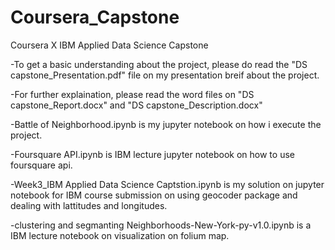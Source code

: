 # Coursera_Capstone
Coursera X IBM Applied Data Science Capstone 

-To get a basic understanding about the project, please do read the "DS capstone_Presentation.pdf" file on my presentation breif about the project.

-For further explaination, please read the word files on "DS capstone_Report.docx" and "DS capstone_Description.docx"

-Battle of Neighborhood.ipynb is my jupyter notebook on how i execute the project.



-Foursquare API.ipynb is IBM lecture jupyter notebook on how to use foursquare api.

-Week3_IBM Applied Data Science Captstion.ipynb is my solution on jupyter notebook for IBM course submission on using geocoder package and dealing with lattitudes and longitudes.

-clustering and segmanting Neighborhoods-New-York-py-v1.0.ipynb is a IBM lecture notebook on visualization on folium map.
